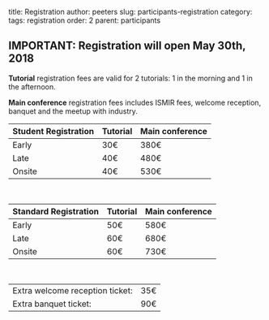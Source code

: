 title: Registration
author: peeters
slug: participants-registration
category:
tags: registration
order: 2
parent: participants

## IMPORTANT: Registration will open May 30th, 2018


**Tutorial** registration fees are valid for 2 tutorials: 1 in the morning and 1 in the afternoon.

**Main conference** registration fees includes ISMIR fees, welcome reception, banquet and the meetup with industry.

| **Student Registration**	| **Tutorial**    	| **Main conference**
|:-------------           	|:-------------   	|:-------------
| Early                   	| 30€               	| 380€             
| Late						| 40€               	| 480€            
| Onsite						| 40€            	| 530€               

<BR>

| **Standard Registration**	| **Tutorial**    	| **Main conference**
|:-------------           	|:-------------   	|:-------------
| Early                   	| 50€                | 580€             
| Late                 		| 60€               	| 680€            
| Onsite  					| 60€               	| 730€             

<BR>

| | |
|:-|:-|
| Extra welcome reception ticket: | 35€ |
| Extra banquet ticket: | 90€  |
